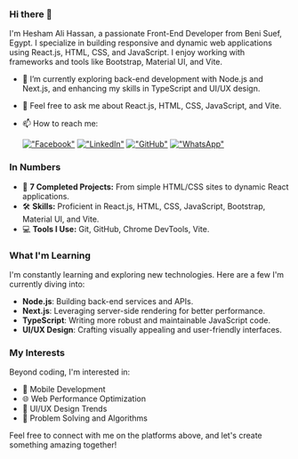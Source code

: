 ### Hi there 👋

I'm Hesham Ali Hassan, a passionate Front-End Developer from Beni Suef, Egypt. I specialize in building responsive and dynamic web applications using React.js, HTML, CSS, and JavaScript. I enjoy working with frameworks and tools like Bootstrap, Material UI, and Vite.

- 🌱 I’m currently exploring back-end development with Node.js and Next.js, and enhancing my skills in TypeScript and UI/UX design.
- 💬 Feel free to ask me about React.js, HTML, CSS, JavaScript, and Vite.
- 📫 How to reach me:

    [!["Facebook"](https://img.shields.io/badge/Facebook-%231877F2?style=flat&logo=facebook&logoColor=white)](https://www.facebook.com/profile.php?id=100026421549171&mibextid=LQQJ4d)
    [!["LinkedIn"](https://img.shields.io/badge/LinkedIn-%230077B5?style=flat&logo=linkedin&logoColor=white)](https://www.linkedin.com/in/heshamalihassan/)
    [!["GitHub"](https://img.shields.io/badge/GitHub-181717?style=flat&logo=github&logoColor=white)](https://github.com/Dev-HeshamAli)
    [!["WhatsApp"](https://img.shields.io/badge/WhatsApp-25D366?style=flat&logo=whatsapp&logoColor=white)](https://wa.me/201228870255)

### In Numbers
- 🌟 **7 Completed Projects:** From simple HTML/CSS sites to dynamic React applications.
- 🛠️ **Skills:** Proficient in React.js, HTML, CSS, JavaScript, Bootstrap, Material UI, and Vite.
- 💻 **Tools I Use:** Git, GitHub, Chrome DevTools, Vite.

### What I'm Learning
I'm constantly learning and exploring new technologies. Here are a few I'm currently diving into:
- **Node.js**: Building back-end services and APIs.
- **Next.js**: Leveraging server-side rendering for better performance.
- **TypeScript**: Writing more robust and maintainable JavaScript code.
- **UI/UX Design**: Crafting visually appealing and user-friendly interfaces.

### My Interests
Beyond coding, I'm interested in:
- 📱 Mobile Development
- 🌐 Web Performance Optimization
- 🎨 UI/UX Design Trends
- 🧠 Problem Solving and Algorithms

Feel free to connect with me on the platforms above, and let's create something amazing together!
